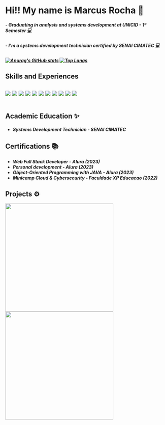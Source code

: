 <h1> Hi!! My name is Marcus Rocha 👋
<h5> - Graduating in analysis and systems development at UNICID - 1º Semester  💻<h5/>
<h5> - I'm a systems development technician certified by SENAI CIMATEC 💻<h5/>
  
[![Anurag's GitHub stats](https://github-readme-stats.vercel.app/api?username=marcusvrsousa&theme=dracula&show_icons=true)](https://github.com/marcusvrsousa/github-readme-stats) [![Top Langs](https://github-readme-stats.vercel.app/api/top-langs/?username=marcusvrsousa&layout=compact&theme=dracula)](https://github.com/marcusvrsousa/github-readme-stats)
  
<h2>Skills and Experiences <h2/>
  <div>
  <img src='https://img.shields.io/badge/HTML5-E34F26?style=for-the-badge&logo=html5&logoColor=white'>
  <img src='https://img.shields.io/badge/CSS3-1572B6?style=for-the-badge&logo=css3&logoColor=white'>
  <img src='https://img.shields.io/badge/JavaScript-F7DF1E?style=for-the-badge&logo=javascript&logoColor=black'>
  <img src='https://img.shields.io/badge/React-20232A?style=for-the-badge&logo=react&logoColor=61DAFB'>
  <img src='https://img.shields.io/badge/TypeScript-007ACC?style=for-the-badge&logo=typescript&logoColor=white'>
  <img src='https://img.shields.io/badge/Jest-323330?style=for-the-badge&logo=Jest&logoColor=white'>
  <img src='https://img.shields.io/badge/Tailwind_CSS-38B2AC?style=for-the-badge&logo=tailwind-css&logoColor=white'>
  <img src='https://img.shields.io/badge/styled--components-DB7093?style=for-the-badge&logo=styled-components&logoColor=white'>
  <img src='https://img.shields.io/badge/Material--UI-0081CB?style=for-the-badge&logo=material-ui&logoColor=white'>
  <img src='https://img.shields.io/badge/MySQL-00000F?style=for-the-badge&logo=mysql&logoColor=white'>
  <img src='https://img.shields.io/badge/Java-ED8B00?style=for-the-badge&logo=openjdk&logoColor=white'>
  </div>

  </br>
  
  Academic Education ✨
     <h5>
      <ul>
        <li>Systems Development Technician - SENAI CIMATEC</li>
      </ul>
     </h5>
  
  <h2>Certifications 📚</h2>
     <h5>
      <ul>
        <li>Web Full Stack Developer - Alura (2023)</li>
        <li>Personal development - Alura (2023)</li>
        <li>Object-Oriented Programming with JAVA - Alura (2023)</li>
        <li>Minicamp Cloud & Cybersecurity - Faculdade XP Educacao (2022)</li>
      </ul>
     </h5>
   
  <h2>Projects ⚙</h2>
  <div align='left' style='border 2px solid green'>
<!--     <a href="https://marcusvrsousa.github.io/Dashboard-Covid19/"><img src='https://user-images.githubusercontent.com/32283039/233812846-12eacdcf-fb78-4c5f-867b-58634a811cd2.png' width='350px'></a>  -->
  <a href="https://francielesobrancelhasof.vercel.app/"><img src='https://github.com/marcusvrsousa/marcusvrsousa/assets/32283039/66065d66-dd8b-478a-89e8-ab7930c040f8.png' width='340px'></a>
    <a href="https://bakery-website-ruddy.vercel.app/"><img src='https://github.com/marcusvrsousa/marcusvrsousa/assets/32283039/b56c376f-7f54-43ef-9c5a-b57c0de60d9b.png' width='340px'></a>
   </div>

<!--
**marcusvrsousa/marcusvrsousa** is a ✨ _special_ ✨ repository because its `README.md` (this file) appears on your GitHub profile.

Here are some ideas to get you started:

- 🔭 I’m currently working on ...
- 🌱 I’m currently learning ...
- 👯 I’m looking to collaborate on ...
- 🤔 I’m looking for help with ...
- 💬 Ask me about ...
- 📫 How to reach me: ...
- 😄 Pronouns: ...
- ⚡ Fun fact: ...
-->
